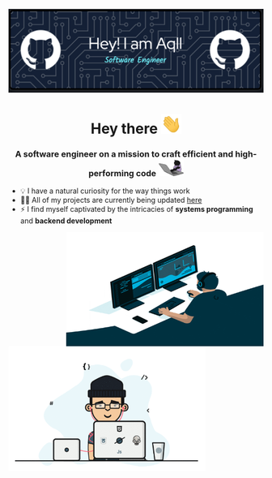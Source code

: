 ![logo](https://github.com/Aqll/Aqll/blob/main/banner.png)
<h1 align="center">Hey there <img src="https://github.com/Aqll/imgs/blob/main/3.gif" width="40"></h1>
<h3 align="center">A software engineer on a mission to craft efficient and high-performing code <img src="https://github.com/Aqll/imgs/blob/main/2.gif" width="50"></h3>




- 💡 I have a natural curiosity for the way things work
- 👨‍💻 All of my projects are currently being updated [here](https://aqll.github.io)
- ⚡ I find myself captivated by the intricacies of __systems programming__ and __backend development__



<img align="right" alt="coding" height="225" width="390" src="https://github.com/Aqll/imgs/blob/main/4.gif">
<img align="left" alt="coding" width="390" src="https://github.com/Aqll/imgs/blob/main/1.gif">

